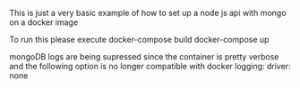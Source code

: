This is just a very basic example of how to set up a node js api with mongo on a docker image

To run this please execute 
    docker-compose build
    docker-compose up

mongoDB logs are being supressed since the container is pretty verbose and the following option is no longer compatible with docker
    logging:
        driver: none
    